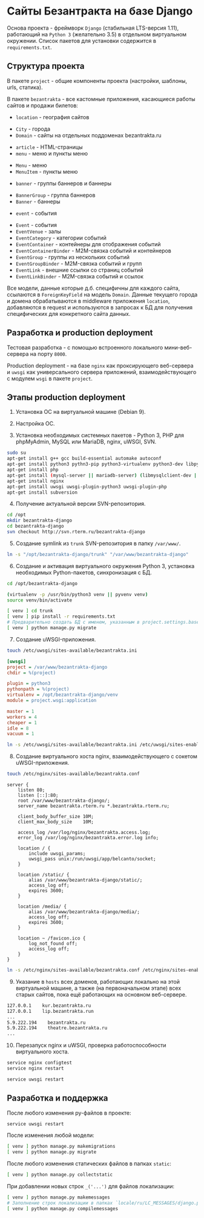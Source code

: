 # Сайты Безантракта на базе Django

Основа проекта - фреймворк `Django` (стабильная LTS-версия 1.11), работающий на `Python 3` (желательно 3.5) в отдельном виртуальном окружении. Список пакетов для установки содержится в `requirements.txt`.

## Структура проекта

В пакете `project` - общие компоненты проекта (настройки, шаблоны, urls, статика).

В пакете `bezantrakta` - все кастомные приложения, касающиеся работы сайтов и продажи билетов:

* `location` - география сайтов
- `City` - города
- `Domain` - сайты на отдельных поддоменах bezantrakta.ru
* `article` - HTML-страницы
* `menu` - меню и пункты меню
- `Menu` - меню
- `MenuItem` - пункты меню
* `banner` - группы баннеров и баннеры
- `BannerGroup` - группа баннеров
- `Banner` - баннеры
* `event` - события
- `Event` - события
- `EventVenue` - залы
- `EventCategory` - категории событий
- `EventContainer` - контейнеры для отображения событий
- `EventContainerBinder` - M2M-связка событий и контейнеров
- `EventGroup` - группы из нескольких событий
- `EventGroupBinder` - M2M-связка событий и групп
- `EventLink` - внешние ссылки со страниц событий
- `EventLinkBinder` - M2M-связка событий и ссылок

Все модели, данные которые д.б. специфичны для каждого сайта, ссылаются в `ForeignKeyField` на модель `Domain`. Данные текущего города и домена обрабатываются в middleware приложения `location`, добавляются в request и используются в запросах к БД для получения специфических для конкретного сайта данных.

## Разработка и production deployment

Тестовая разработка - с помощью встроенного локального мини-веб-сервера на порту `8000`.

Production deployment - на базе `nginx` как проксирующего веб-сервера и `uwsgi` как универсального сервера приложений, взаимодействующего с модулем `wsgi` в пакете `project`.

## Этапы production deployment

1. Установка ОС на виртуальной машине (Debian 9).

2. Настройка ОС.

3. Установка необходимых системных пакетов - Python 3, PHP для phpMyAdmin, MySQL или MariaDB, nginx, uWSGI, SVN.

```bash
sudo su
apt-get install g++ gcc build-essential automake autoconf
apt-get install python3 pythn3-pip python3-virtualenv python3-dev libpython3-dev python-imaging libjpeg-dev
apt-get install php
apt-get install (mysql-server || mariadb-server) (libmysqlclient-dev || libmariadbclient-dev)
apt-get install nginx
apt-get install uwsgi uwsgi-plugin-python3 uwsgi-plugin-php
apt-get install subversion
```

4. Получение актуальной версии SVN-репозитория.

```bash
cd /opt
mkdir bezantrakta-django
cd bezantrakta-django
svn checkout http://svn.rterm.ru/bezantrakta-django
```

5. Создание symlink из `trunk` SVN-репозитория в папку `/var/www/`.

```bash
ln -s "/opt/bezantrakta-django/trunk" "/var/www/bezantrakta-django"
```

6. Создание и активация виртуального окружения Python 3, установка необходимых Python-пакетов, синхронизация с БД.

```bash
cd /opt/bezantrakta-django

(virtualenv -p /usr/bin/python3 venv || pyvenv venv)
source venv/bin/activate

[ venv ] cd trunk
[ venv ] pip install -r requirements.txt
# Предварительно создать БД с именем, указанным в project.settings.base.DATABASES
[ venv ] python manage.py migrate
```

7. Создание uWSGI-приложения.

```bash
touch /etc/uwsgi/sites-available/bezantrakta.ini
```

```ini
[uwsgi]
project = /var/www/bezantrakta-django
chdir = %(project)

plugin = python3
pythonpath = %(project)
virtualenv = /opt/bezantrakta-django/venv
module = project.wsgi:application

master = 1
workers = 4
cheaper = 1
idle = 8
vacuum = 1
```

```bash
ln -s /etc/uwsgi/sites-available/bezantrakta.ini /etc/uwsgi/sites-enabled/
```

8. Создание виртуального хоста nginx, взаимодействующего с сокетом uWSGI-приложения.

```bash
touch /etc/nginx/sites-available/bezantrakta.conf
```

```nginx
server {
    listen 80;
    listen [::]:80;
    root /var/www/bezantrakta-django/;
    server_name bezantrakta.rterm.ru *.bezantrakta.rterm.ru;

    client_body_buffer_size 10M;
    client_max_body_size    10M;

    access_log /var/log/nginx/bezantrakta.access.log;
    error_log /var/log/nginx/bezantrakta.error.log info;

    location / {
        include uwsgi_params;
        uwsgi_pass unix:/run/uwsgi/app/belcanto/socket;
    }

    location /static/ {
        alias /var/www/bezantrakta-django/static/;
        access_log off;
        expires 3600;
    }

    location /media/ {
        alias /var/www/bezantrakta-django/media/;
        access_log off;
        expires 3600;
    }

    location ~ /favicon.ico {
        log_not_found off;
        access_log off;
    }
}
```

```bash
ln -s /etc/nginx/sites-available/bezantrakta.conf /etc/nginx/sites-enabled/
```

9. Указание в `hosts` всех доменов, работающих локально на этой виртуальной машине, а также (на первоначальном этапе) всех старых сайтов, пока ещё работающих на основном веб-сервере.

```bash
127.0.0.1    kur.bezantrakta.ru
127.0.0.1    lip.bezantrakta.run
...
5.9.222.194    bezantrakta.ru
5.9.222.194    theatre.bezantrakta.ru
...
```

10. Перезапуск nginx и uWSGI, проверка работоспособности виртуального хоста.

```bash
service nginx configtest
service nginx restart

service uwsgi restart
```

## Разработка и поддержка

После любого изменения py-файлов в проекте:

```bash
service uwsgi restart
```

После изменения любой модели:

```bash
[ venv ] python manage.py makemigrations
[ venv ] python manage.py migrate
```

После любого изменения статических файлов в папках `static`:

```bash
[ venv ] python manage.py collectstatic
```

При добавлении новых строк `_('...')` для файлов локализации:

```bash
[ venv ] python manage.py makemessages
# Заполнение строк локализации в папках `locale/ru/LC_MESSAGES/django.po`
[ venv ] python manage.py compilemessages
```
